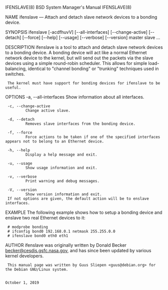 IFENSLAVE(8)                                                                             BSD System Manager's Manual                                                                             IFENSLAVE(8)

NAME
     ifenslave — Attach and detach slave network devices to a bonding device.

SYNOPSIS
     ifenslave [-acdfhuvV] [--all-interfaces] [--change-active] [--detach] [--force] [--help] [--usage] [--verbose] [--version] master slave ...

DESCRIPTION
     ifenslave is a tool to attach and detach slave network devices to a bonding device.  A bonding device will act like a normal Ethernet network device to the kernel, but will send out the packets via
     the slave devices using a simple round-robin scheduler.  This allows for simple load-balancing, identical to "channel bonding" or "trunking" techniques used in switches.

     The kernel must have support for bonding devices for ifenslave to be useful.

OPTIONS
     -a, --all-interfaces
             Show information about all interfaces.

     -c, --change-active
             Change active slave.

     -d, --detach
             Removes slave interfaces from the bonding device.

     -f, --force
             Force actions to be taken if one of the specified interfaces appears not to belong to an Ethernet device.

     -h, --help
             Display a help message and exit.

     -u, --usage
             Show usage information and exit.

     -v, --verbose
             Print warning and debug messages.

     -V, --version
             Show version information and exit.
     If not options are given, the default action will be to enslave interfaces.

EXAMPLE
     The following example shows how to setup a bonding device and enslave two real Ethernet devices to it:

     # modprobe bonding
     # ifconfig bond0 192.168.0.1 netmask 255.255.0.0
     # ifenslave bond0 eth0 eth1

AUTHOR
     ifenslave was originally written by Donald Becker <becker@cesdis.gsfc.nasa.gov>, and has since been updated by various kernel developers.

     This manual page was written by Guus Sliepen <guus@debian.org> for the Debian GNU/Linux system.

                                                                                               October 1, 2019
